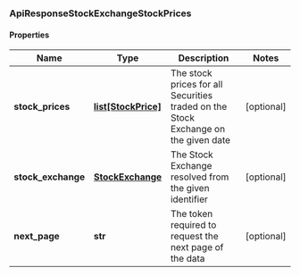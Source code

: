 ### ApiResponseStockExchangeStockPrices

#### Properties
Name | Type | Description | Notes
------------ | ------------- | ------------- | -------------
**stock_prices** | [**list[StockPrice]**](StockPrice.md) | The stock prices for all Securities traded on the Stock Exchange on the given date | [optional] 
**stock_exchange** | [**StockExchange**](StockExchange.md) | The Stock Exchange resolved from the given identifier | [optional] 
**next_page** | **str** | The token required to request the next page of the data | [optional] 



